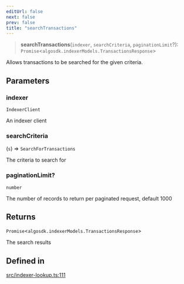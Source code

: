 ```yaml
---
editUrl: false
next: false
prev: false
title: "searchTransactions"
---
```


> **searchTransactions**(`indexer`, `searchCriteria`, `paginationLimit`?): `Promise`\<`algosdk.indexerModels.TransactionsResponse`\>

Allows transactions to be searched for the given criteria.

## Parameters

### indexer

`IndexerClient`

An indexer client

### searchCriteria

(`s`) => `SearchForTransactions`

The criteria to search for

### paginationLimit?

`number`

The number of records to return per paginated request, default 1000

## Returns

`Promise`\<`algosdk.indexerModels.TransactionsResponse`\>

The search results

## Defined in

[src/indexer-lookup.ts:111](https://github.com/algorandfoundation/algokit-utils-ts/blob/e57e96ab17213653e656688e8d7251c0107554cf/src/indexer-lookup.ts#L111)
